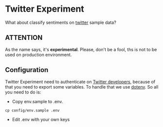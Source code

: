 Twitter Experiment
==================

What about classify sentiments on [twitter][twitter] sample data?

__ATTENTION__
-------------

As the name says, it's __experimental__. Please, don't be a fool, ths is not
to be used on production environment.


Configuration
-------------

Twitter Experiment need to authenticate on [Twitter developers][dev-twitter],
because of that you need to export some variables. To handle that we use
[dotenv][dotenv]. So all you need to do is:
 - Copy env.sample to .env.

 ```
 cp config/env.sample .env
 ```
 - Edit .env with your own keys



[twitter]: http://twitter.com
[dev-twitter]: https://dev.twitter.com/
[dotenv]: https://github.com/bkeepers/dotenv
